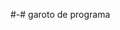 #-#
garoto de programa

<!---
julianoaug87/julianoaug87 is a ✨ special ✨ repository because its `README.md` (this file) appears on your GitHub profile.
You can click the Preview link to take a look at your changes.
--->
